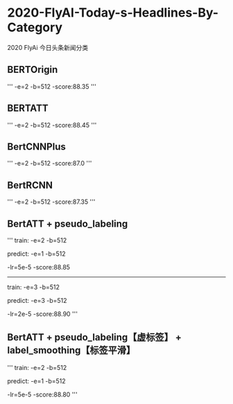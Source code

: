 # 2020-FlyAI-Today-s-Headlines-By-Category
2020 FlyAi 今日头条新闻分类

## BERTOrigin

'''
-e=2
-b=512
-score:88.35
'''

## BERTATT

'''
-e=2
-b=512
-score:88.45
'''

## BertCNNPlus

'''
-e=2
-b=512
-score:87.0
'''

## BertRCNN

'''
-e=2
-b=512
-score:87.35
'''

## BertATT + pseudo_labeling

'''
train:
-e=2
-b=512

predict:
-e=1
-b=512

-lr=5e-5
-score:88.85

------------

train:
-e=3
-b=512

predict:
-e=3
-b=512

-lr=2e-5
-score:88.90
'''

## BertATT + pseudo_labeling【虚标签】 + label_smoothing【标签平滑】 

'''
train:
-e=2
-b=512

predict:
-e=1
-b=512

-lr=5e-5
-score:88.80
'''
